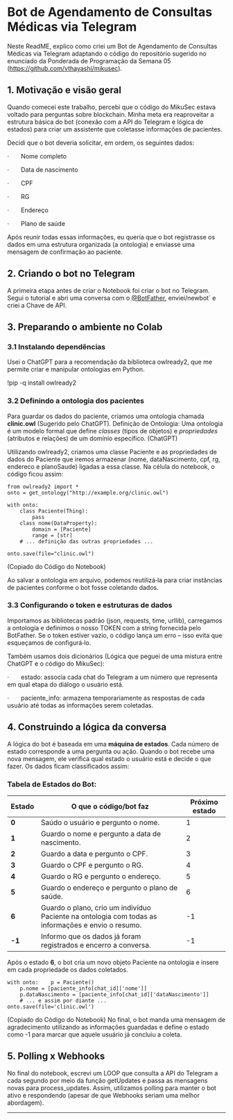 # Bot de Agendamento de Consultas Médicas via Telegram

Neste ReadME, explico como criei um Bot de Agendamento de Consultas Médicas via Telegram adaptando o código do repositório sugerido no enunciado da Ponderada de Programação da Semana 05 (https://github.com/vthayashi/mikusec).

## 1. Motivação e visão geral

Quando comecei este trabalho, percebi que o código do MikuSec estava voltado para perguntas sobre blockchain. Minha meta era reaproveitar a estrutura básica do bot (conexão com a API do Telegram e lógica de estados) para criar um assistente que coletasse informações de pacientes.

Decidi que o bot deveria solicitar, em ordem, os seguintes dados:

·       Nome completo

·       Data de nascimento

·       CPF

·       RG

·       Endereço

·       Plano de saúde

Após reunir todas essas informações, eu queria que o bot registrasse os dados em uma estrutura organizada (a ontologia) e enviasse uma mensagem de confirmação ao paciente.

## 2. Criando o bot no Telegram

A primeira etapa antes de criar o Notebook foi criar o bot no Telegram. Segui o tutorial e abri uma conversa com o [@BotFather](https://t.me/BotFather), enviei/newbot` e criei a Chave de API.

## 3. Preparando o ambiente no Colab

### 3.1 Instalando dependências

Usei o ChatGPT para a recomendação da biblioteca owlready2, que me permite criar e manipular ontologias em Python.

!pip -q install owlready2

### 3.2 Definindo a ontologia dos pacientes

Para guardar os dados do paciente, criamos uma ontologia chamada **clinic.owl** (Sugerido pelo ChatGPT). 
Definição de Ontologia: Uma ontologia é um modelo formal que define _classes_ (tipos de objetos) e _propriedades_ (atributos e relações) de um domínio específico. (ChatGPT)

Utilizando owlready2, criamos uma classe Paciente e as propriedades de dados do Paciente que iremos armazenar (nome, dataNascimento, cpf, rg, endereco e planoSaude) ligadas a essa classe. Na célula do notebook, o código ficou assim:
```
from owlready2 import *  
onto = get_ontology("http://example.org/clinic.owl")  

with onto:  
    class Paciente(Thing):  
        pass  
    class nome(DataProperty):  
        domain = [Paciente]  
        range = [str]  
    # ... definição das outras propriedades ...  
  
onto.save(file="clinic.owl")
```
(Copiado do Código do Notebook)

Ao salvar a ontologia em arquivo, podemos reutilizá‑la para criar instâncias de pacientes conforme o bot fosse coletando dados.

### 3.3 Configurando o token e estruturas de dados

Importamos as bibliotecas padrão (json, requests, time, urllib), carregamos a ontologia e definimos o nosso TOKEN com a string fornecida pelo BotFather. Se o token estiver vazio, o código lança um erro – isso evita que esqueçamos de configurá‑lo.

Também usamos dois dicionários (Lógica que peguei de uma mistura entre ChatGPT e o código do MikuSec):

·       estado: associa cada chat do Telegram a um número que representa em qual etapa do diálogo o usuário está.

·       paciente_info: armazena temporariamente as respostas de cada usuário até todas as informações serem coletadas.

## 4. Construindo a lógica da conversa

A lógica do bot é baseada em uma **máquina de estados**. Cada número de estado corresponde a uma pergunta ou ação. Quando o bot recebe uma nova mensagem, ele verifica qual estado o usuário está e decide o que fazer. Os dados ficam classificados assim:

### Tabela de Estados do Bot:
|Estado|O que o código/bot faz |Próximo estado|
|---|---|---|
|**0**|Saúdo o usuário e pergunto o nome.|1|
|**1**|Guardo o nome e pergunto a data de nascimento.|2|
|**2**|Guardo a data e pergunto o CPF.|3|
|**3**|Guardo o CPF e pergunto o RG.|4|
|**4**|Guardo o RG e pergunto o endereço.|5|
|**5**|Guardo o endereço e pergunto o plano de saúde.|6|
|**6**|Guardo o plano, crio um indivíduo Paciente na ontologia com todas as informações e envio o resumo.|-1|
|**-1**|Informo que os dados já foram registrados e encerro a conversa.|-1|

Após o estado **6**, o bot cria um novo objeto Paciente na ontologia e insere em cada propriedade os dados coletados.
```
with onto:    p = Paciente()  
    p.nome = [paciente_info[chat_id]['nome']]  
    p.dataNascimento = [paciente_info[chat_id]['dataNascimento']]  
    # ... e assim por diante ...  
onto.save(file='clinic.owl')
```
(Copiado do Código do Notebook)
No final, o bot manda uma mensagem de agradecimento utilizando as informações guardadas e define o estado como -1 para marcar que aquele usuário já concluiu a coleta.

## 5. Polling x Webhooks

No final do notebook, escrevi um LOOP que consulta a API do Telegram a cada segundo por meio da função getUpdates e passa as mensagens novas para process_updates. 
Assim, utilizamos polling para manter o bot ativo e respondendo (apesar de que Webhooks seriam uma melhor abordagem).


---